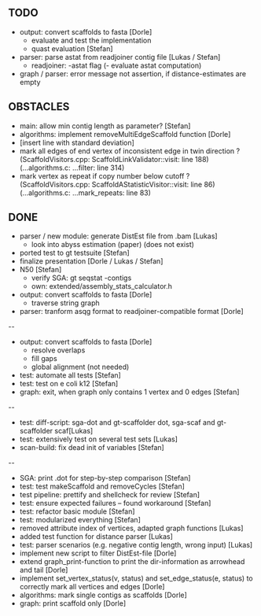## TODO
- output: convert scaffolds to fasta [Dorle]
  - evaluate and test the implementation
  - quast evaluation [Stefan]
- parser: parse astat from readjoiner contig file [Lukas / Stefan]
  - readjoiner: -astat flag
  (- evaluate astat computation)
- graph / parser: error message not assertion, if distance-estimates are empty

## OBSTACLES
- main: allow min contig length as parameter? [Stefan]
- algorithms: implement removeMultiEdgeScaffold function [Dorle]
- [insert line with standard deviation]
- mark all edges of end vertex of inconsistent edge in twin direction ?
  (ScaffoldVisitors.cpp: ScaffoldLinkValidator::visit: line 188)
  (...algorithms.c: ...filter: line 314)
- mark vertex as repeat if copy number below cutoff ?
  (ScaffoldVisitors.cpp: ScaffoldAStatisticVisitor::visit: line 86)
  (...algorithms.c: ...mark_repeats: line 83)

## DONE
- parser / new module: generate DistEst file from .bam [Lukas]
  - look into abyss estimation (paper) (does not exist)
- ported test to gt testsuite [Stefan]
- finalize presentation [Dorle / Lukas / Stefan]
- N50 [Stefan]
  - verify SGA: gt seqstat -contigs <fasta>
  - own: extended/assembly_stats_calculator.h
- output: convert scaffolds to fasta [Dorle]
  - traverse string graph
- parser: tranform asqg format to readjoiner-compatible format [Dorle]

--
- output: convert scaffolds to fasta [Dorle]
  - resolve overlaps
  - fill gaps
  - global alignment (not needed)
- test: automate all tests [Stefan]
- test: test on e coli k12 [Stefan]
- graph: exit, when graph only contains 1 vertex and 0 edges [Stefan]

--
- test: diff-script: sga-dot and gt-scaffolder dot, sga-scaf and gt-scaffolder scaf[Lukas]
- test: extensively test on several test sets [Lukas]
- scan-build: fix dead init of variables [Stefan]

--
- SGA: print .dot for step-by-step comparison [Stefan]
- test: test makeScaffold and removeCycles [Stefan]
- test pipeline: prettify and shellcheck for review [Stefan]
- test: ensure expected failures – found workaround [Stefan]
- test: refactor basic module [Stefan]
- test: modularized everything [Stefan]
- removed attribute index of vertices, adapted graph functions [Lukas]
- added test function for distance parser [Lukas]
- test: parser scenarios (e.g. negative contig length, wrong input) [Lukas]
- implement new script to filter DistEst-file [Dorle]
- extend graph_print-function to print the dir-information as arrowhead and tail [Dorle]
- implement set_vertex_status(v, status) and set_edge_status(e, status)
   to correctly mark all vertices and edges [Dorle]
- algorithms: mark single contigs as scaffolds [Dorle]
- graph: print scaffold only [Dorle]
